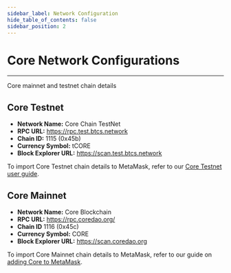 ```yaml
---
sidebar_label: Network Configuration
hide_table_of_contents: false
sidebar_position: 2
---
```


# Core Network Configurations
---

Core mainnet and testnet chain details

## Core Testnet
* **Network Name:** Core Chain TestNet
* **RPC URL:** https://rpc.test.btcs.network
* **Chain ID:** 1115 (0x45b)
* **Currency Symbol:** tCORE
* **Block Explorer URL:** https://scan.test.btcs.network

To import Core Testnet chain details to MetaMask, refer to our [Core Testnet user guide](./core-testnet-wallet-config.md).

## Core Mainnet
* **Network Name:** Core Blockchain
* **RPC URL:** https://rpc.coredao.org/
* **Chain ID** 1116 (0x45c)
* **Currency Symbol:** CORE
* **Block Explorer URL:** https://scan.coredao.org

To import Core Mainnet chain details to MetaMask, refer to our guide on [adding Core to MetaMask](https://medium.com/@core_dao/add-core-to-metamask-7b1dd90041ce).

